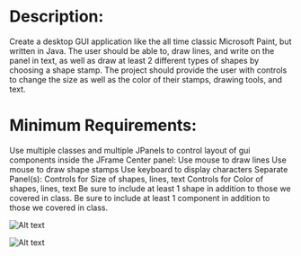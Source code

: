 

<h1>Description:</h1>
Create a desktop GUI application like the all time classic Microsoft Paint, but written in Java.
The user should be able to, draw lines, and write on the panel in text, as well as draw at least 2 different types of shapes by choosing a shape stamp. The project should provide the user with controls to change the size as well as the color of their stamps, drawing tools, and text.


<h1>Minimum Requirements:</h1>
Use multiple classes and multiple JPanels to control layout of gui components inside the JFrame
Center panel:
Use mouse to draw lines
Use mouse to draw shape stamps
Use keyboard to display characters
Separate Panel(s): 
Controls for Size of shapes, lines, text
Controls for Color of shapes, lines, text
Be sure to include at least 1 shape in addition to those we covered in class.
Be sure to include at least 1 component in addition to those we covered in class.

![Alt text](https://user-images.githubusercontent.com/25781788/31320291-5bb4c09a-ac40-11e7-817b-e445ceea7ed1.png)

![Alt text](https://user-images.githubusercontent.com/25781788/31320295-6a7dbea6-ac40-11e7-8a14-9936945df8df.png)

